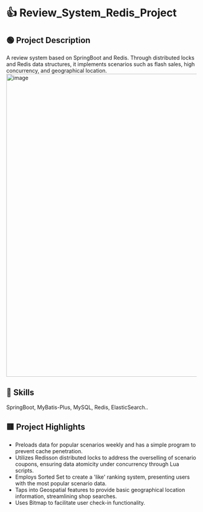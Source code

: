# 👍 Review_System_Redis_Project
## 🟢 Project Description
A review system based on SpringBoot and Redis. Through distributed locks and Redis data structures, it implements scenarios such as flash sales, high concurrency, and geographical location.
<br>
<img width="800" alt="image" src="https://github.com/Tyler03118/DianPing_Redis_Project/assets/113784268/c19e3a58-bc29-4138-9b37-84ea736928fd">

## 💙 Skills
SpringBoot, MyBatis-Plus, MySQL, Redis, ElasticSearch..

## 🟥 Project Highlights
- Preloads data for popular scenarios weekly and has a simple program to prevent cache penetration.
- Utilizes Redisson distributed locks to address the overselling of scenario coupons, ensuring data atomicity under concurrency through Lua scripts.
- Employs Sorted Set to create a 'like' ranking system, presenting users with the most popular scenario data.
- Taps into Geospatial features to provide basic geographical location information, streamlining shop searches.
- Uses Bitmap to facilitate user check-in functionality.
